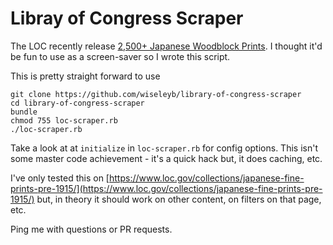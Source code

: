 # Libray of Congress Scraper

The LOC recently release [2,500+ Japanese Woodblock Prints](https://www.loc.gov/collections/japanese-fine-prints-pre-1915/). I thought it'd be fun to use as a screen-saver so I wrote this script. 

This is pretty straight forward to use

```
git clone https://github.com/wiseleyb/library-of-congress-scraper
cd library-of-congress-scraper
bundle
chmod 755 loc-scraper.rb
./loc-scraper.rb
```

Take a look at at `initialize` in `loc-scraper.rb` for config options. This isn't some master code achievement - it's a quick hack but, it does caching, etc. 

I've only tested this on [https://www.loc.gov/collections/japanese-fine-prints-pre-1915/](https://www.loc.gov/collections/japanese-fine-prints-pre-1915/) but, in theory it should work on other content, on filters on that page, etc.

Ping me with questions or PR requests.